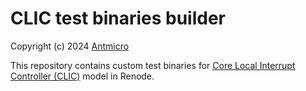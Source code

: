 # CLIC test binaries builder

Copyright (c) 2024 [Antmicro](https://www.antmicro.com)

This repository contains custom test binaries for [Core Local Interrupt Controller (CLIC)](https://github.com/riscv/riscv-fast-interrupt/blob/master/clic.adoc#clic-levelpriority-control) model in Renode.

